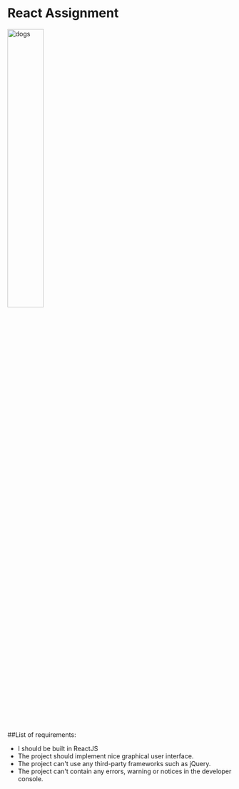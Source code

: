 # React Assignment

<img src="https://media.giphy.com/media/rOqkW1ECPlUZi/giphy.gif" alt="dogs" width="40%"></img>

##List of requirements:

* I should be built in ReactJS
* The project should implement nice graphical user interface.
* The project can't use any third-party frameworks such as jQuery.
* The project can't contain any errors, warning or notices in the developer console.
